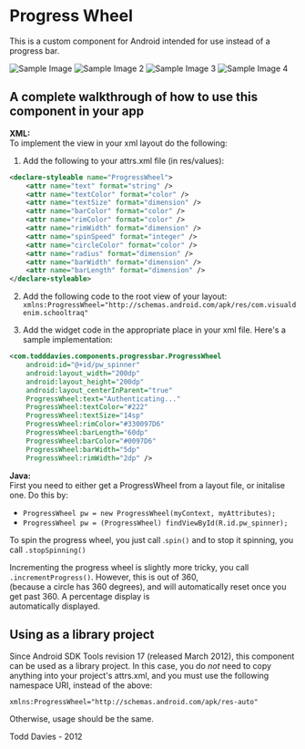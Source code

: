 Progress Wheel
=============

This is a custom component for Android intended for use instead of a progress bar.

![Sample Image](https://github.com/Todd-Davies/ProgressWheel/raw/master/sample_image.png "An example implementation")
![Sample Image 2](https://github.com/Todd-Davies/ProgressWheel/raw/master/sample_image_2.png "Another example implementation")
![Sample Image 3](https://github.com/Todd-Davies/ProgressWheel/raw/master/sample_image_3.png "Another example implementation")
![Sample Image 4](https://github.com/Todd-Davies/ProgressWheel/raw/master/sample_image_4.png "Another example implementation")

A complete walkthrough of how to use this component in your app
-------------

**XML:**   
To implement the view in your xml layout do the following:

1. Add the following to your attrs.xml file (in res/values):
``` xml
<declare-styleable name="ProgressWheel">   
	<attr name="text" format="string" />   
	<attr name="textColor" format="color" />   
	<attr name="textSize" format="dimension" />   
	<attr name="barColor" format="color" />   
	<attr name="rimColor" format="color" />   
	<attr name="rimWidth" format="dimension" />   
	<attr name="spinSpeed" format="integer" />     
	<attr name="circleColor" format="color" />     
	<attr name="radius" format="dimension" />   
	<attr name="barWidth" format="dimension" />   
	<attr name="barLength" format="dimension" />   
</declare-styleable> 
```

2. Add the following code to the root view of your layout:
`xmlns:ProgressWheel="http://schemas.android.com/apk/res/com.visualdenim.schooltraq"`

3. Add the widget code in the appropriate place in your xml file. Here's a sample implementation:
``` xml
<com.todddavies.components.progressbar.ProgressWheel   
    android:id="@+id/pw_spinner"     
    android:layout_width="200dp"    
    android:layout_height="200dp"   
    android:layout_centerInParent="true"   
    ProgressWheel:text="Authenticating..."    
    ProgressWheel:textColor="#222"   
    ProgressWheel:textSize="14sp"   
    ProgressWheel:rimColor="#330097D6"   
    ProgressWheel:barLength="60dp"    
    ProgressWheel:barColor="#0097D6"   
    ProgressWheel:barWidth="5dp"   
    ProgressWheel:rimWidth="2dp" /> 
```
	
**Java:**   
First you need to either get a ProgressWheel from a layout file, or initalise one. Do this by:

-  `ProgressWheel pw = new ProgressWheel(myContext, myAttributes);`
-  `ProgressWheel pw = (ProgressWheel) findViewById(R.id.pw_spinner);`

To spin the progress wheel, you just call .`spin()` and to stop it spinning, you call `.stopSpinning()`

Incrementing the progress wheel is slightly more tricky, you call `.incrementProgress()`. However, this is out of 360,  
(because a circle has 360 degrees), and will automatically reset once you get past 360. A percentage display is   
automatically displayed.

Using as a library project
--------------------------

Since Android SDK Tools revision 17 (released March 2012), this component can
be used as a library project. In this case, you do *not* need to copy anything
into your project's attrs.xml, and you must use the following namespace URI,
instead of the above:

`xmlns:ProgressWheel="http://schemas.android.com/apk/res-auto"`

Otherwise, usage should be the same.


Todd Davies - 2012
